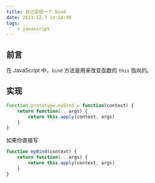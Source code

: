 ```yaml
---
title: 自己实现一个 bind
date: 2023-12-7 14:14:00
tags: 
    - javascript
---
```


## 前言

在 JavaScript 中，`bind` 方法是用来改变函数的 `this` 指向的。

## 实现

```javascript
Function.prototype.myBind = function(context) {
    return function(...args) {
        return this.apply(context, args)
    }
}
```

如果你直接写

```js
function myBind(context) {
    return function(...args) {
        return this.apply(context, args)
    }
}
```
